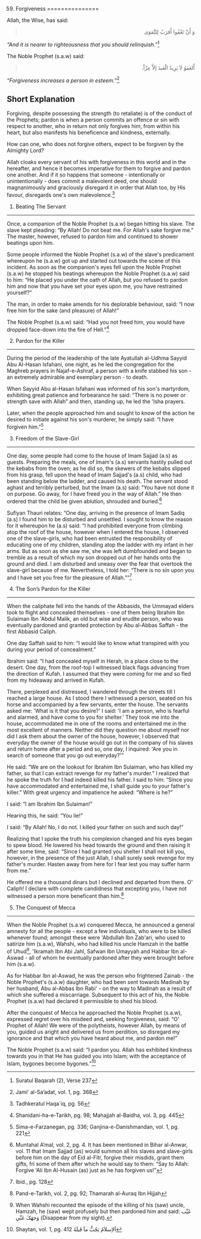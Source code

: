 59. Forgiveness
===============

Allah, the Wise, has said:

<blockquote dir="rtl">
  <p>
وَ أَنْ تَعْفُوا أََقرَبُ لِلتَّقوَى
  </p>
</blockquote>

*“And it is nearer to righteousness that you should relinquish.”*[^1]

The Noble Prophet (s.a.w) said:

<blockquote dir="rtl">
  <p>
أََلعَفوُ لاَ يَزِيدُ الْعَبدَ إلاَّ عِزّاً.
  </p>
</blockquote>

*“Forgiveness increases a person in esteem.”*[^2]

Short Explanation
-----------------

Forgiving, despite possessing the strength (to retaliate) is of the
conduct of the Prophets; pardon is when a person commits an offence or
sin with respect to another, who in return not only forgives him, from
within his heart, but also manifests his beneficence and kindness,
externally.

How can one, who does not forgive others, expect to be forgiven by the
Almighty Lord?

Allah cloaks every servant of his with forgiveness in this world and in
the hereafter, and hence it becomes imperative for them to forgive and
pardon one another. And if it so happens that someone - intentionally or
unintentionally - does commit a malevolent deed, one should
magnanimously and graciously disregard it in order that Allah too, by
His favour, disregards one's own malevolence.[^3]

1) Beating The Servant
----------------------

Once, a companion of the Noble Prophet (s.a.w) began hitting his slave.
The slave kept pleading: “By Allah! Do not beat me. For Allah's sake
forgive me.” The master, however, refused to pardon him and continued to
shower beatings upon him.

Some people informed the Noble Prophet (s.a.w) of the slave's
predicament whereupon he (s.a.w) got up and started out towards the
scene of this incident. As soon as the companion's eyes fell upon the
Noble Prophet (s.a.w) he stopped his beatings whereupon the Noble
Prophet (s.a.w) said to him: “He placed you under the oath of Allah, but
you refused to pardon him and now that you have set your eyes upon me,
you have restrained yourself?”

The man, in order to make amends for his deplorable behaviour, said: “I
now free him for the sake (and pleasure) of Allah!”

The Noble Prophet (s.a.w) said: “Had you not freed him, you would have
dropped face-down into the fire of Hell.”[^4]

2) Pardon for the Killer
------------------------

During the period of the leadership of the late Ayatullah al-Udhma
Sayyid Abu Al-Hasan Isfahani, one night, as he led the congregation for
the Maghreb prayers in Najaf-e-Ashraf, a person with a knife stabbed his
son - an extremely admirable and exemplary person - to death.

When Sayyid Abu al-Hasan Isfahani was informed of his son's martyrdom,
exhibiting great patience and forbearance he said: “There is no power or
strength save with Allah” and then, standing up, he led the 'Isha
prayers.

Later, when the people approached him and sought to know of the action
he desired to initiate against his son's murderer, he simply said: “I
have forgiven him.”[^5]

3) Freedom of the Slave-Girl
----------------------------

One day, some people had come to the house of Imam Sajjad (a.s) as
guests. Preparing the meals, one of Imam's (a.s) servants hastily pulled
out the kebabs from the oven; as he did so, the skewers of the kebabs
slipped from his grasp, fell upon the head of Imam Sajjad's (a.s) child,
who had been standing below the ladder, and caused his death. The
servant stood aghast and terribly perturbed, but the Imam (a.s) said:
“You have not done it on purpose. Go away, for I have freed you in the
way of Allah.” He then ordered that the child be given ablution,
shrouded and buried.[^6]

Sufiyan Thauri relates: “One day, arriving in the presence of Imam Sadiq
(a.s) I found him to be disturbed and unsettled. I sought to know the
reason for it whereupon he (a.s) said: “I had prohibited everyone from
climbing atop the roof of the house, however when I entered the house, I
observed one of the slave-girls, who had been entrusted the
responsibility of educating one of my children, standing atop the ladder
with my infant in her arms. But as soon as she saw me, she was left
dumbfounded and began to tremble as a result of which my son dropped out
of her hands onto the ground and died. I am disturbed and uneasy over
the fear that overtook the slave-girl because of me. Nevertheless, I
told her: “There is no sin upon you and I have set you free for the
pleasure of Allah.””[^7]

4) The Son’s Pardon for the Killer
----------------------------------

When the caliphate fell into the hands of the Abbasids, the Ummayad
elders took to flight and concealed themselves - one of them being
Ibrahim Ibn Sulaiman Ibn 'Abdul Malik, an old but wise and erudite
person, who was eventually pardoned and granted protection by Abu
al-Abbas Saffah - the first Abbasid Caliph.

One day Saffah said to him: “I would like to know what transpired with
you during your period of concealment.”

Ibrahim said: “I had concealed myself in Herah, in a place close to the
desert. One day, from the roof-top I witnessed black flags advancing
from the direction of Kufah. I assumed that they were coming for me and
so fled from my hideaway and arrived in Kufah.

There, perplexed and distressed, I wandered through the streets till I
reached a large house. As I stood there I witnessed a person, seated on
his horse and accompanied by a few servants, enter the house. The
servants asked me: 'What is it that you desire?' I said: 'I am a person,
who is fearful and alarmed, and have come to you for shelter.' They took
me into the house, accommodated me in one of the rooms and entertained
me in the most excellent of manners. Neither did they question me about
myself nor did I ask them about the owner of the house, however, I
observed that everyday the owner of the house would go out in the
company of his slaves and return home after a period and so, one day, I
inquired: 'Are you in search of someone that you go out everyday?'”

He said: “We are on the lookout for Ibrahim Ibn Sulaiman, who has killed
my father, so that I can extract revenge for my father's murder.” I
realized that he spoke the truth for I had indeed killed his father. I
said to him: “Since you have accommodated and entertained me, I shall
guide you to your father's killer.” With great urgency and impatience he
asked: “Where is he?”

I said: “I am Ibrahim Ibn Sulaiman!”

Hearing this, he said: “You lie!”

I said: “By Allah! No, I do not. I killed your father on such and such
day!”

Realizing that I spoke the truth his complexion changed and his eyes
began to spew blood. He lowered his head towards the ground and then
raising it after some time, said: “Since I had granted you shelter I
shall not kill you, however, in the presence of the just Allah, I shall
surely seek revenge for my father's murder. Hasten away from here for I
fear lest you may suffer harm from me.”

He offered me a thousand dinars but I declined and departed from there.
O' Caliph! I declare with complete candidness that excepting you, I have
not witnessed a person more beneficent than him.[^8]

5) The Conquest of Mecca
------------------------

When the Noble Prophet (s.a.w) conquered Mecca, he announced a general
amnesty for all the people - except a few individuals, who were to be
killed whenever found; amongst these were 'Abdullah Ibn Zab'ari, who
used to satirize him (s.a.w), Wahshi, who had killed his uncle Hamzah in
the battle of Uhud[^9], 'Ikramah Ibn Abi Jahl, Safwan Ibn Umayyah and
Habbar Ibn al-Aswad - all of whom he eventually pardoned after they were
brought before him (s.a.w).

As for Habbar Ibn al-Aswad, he was the person who frightened Zainab -
the Noble Prophet's (s.a.w) daughter, who had been sent towards Madinah
by her husband, Abu al-Abbas Ibn Rabi' - on the way to Madinah as a
result of which she suffered a miscarriage. Subsequent to this act of
his, the Noble Prophet (s.a.w) had declared it permissible to shed his
blood.

After the conquest of Mecca he approached the Noble Prophet (s.a.w),
expressed regret over his misdeed and, seeking forgiveness, said: “O'
Prophet of Allah! We were of the polytheists, however Allah, by means of
you, guided us aright and delivered us from perdition, so disregard my
ignorance and that which you have heard about me, and pardon me!”

The Noble Prophet (s.a.w) said: “I pardon you. Allah has exhibited
kindness towards you in that He has guided you into Islam; with the
acceptance of Islam, bygones become bygones.”[^10]

[^1]: Suratul Baqarah (2), Verse 237

[^2]: Jami’ al-Sa’adat, vol. 1, pg. 368

[^3]: Tadhkeratul Haqa\`iq, pg. 56

[^4]: Shanidani-ha-e-Tarikh, pg. 98; Mahajjah al-Baidha, vol. 3, pg. 445

[^5]: Sima-e-Farzanegan, pg. 336; Ganjina-e-Danishmandan, vol. 1, pg.
221

[^6]: Muntahal A’mal, vol. 2, pg. 4. It has been mentioned in Bihar
al-Anwar, vol. 11 that Imam Sajjad (as) would summon all his slaves and
slave-girls before him on the day of Eid al-Fitr, forgive their misdids,
grant them gifts, fri some of them after which he would say to them:
“Say to Allah: Forgive ‘Ali Ibn Al-Husain (as) just as he has forgiven
us!”

[^7]: Ibid., pg. 128

[^8]: Pand-e-Tarikh, vol. 2, pg. 92; Thamarah al-Auraq Ibn Hijjah

[^9]: When Wahshi recounted the episode of the killing of his (saw)
uncle, Hamzah, he (saw) wept profusely but then pardoned him and said:
غَيِّب وَجهَکَ عَنِّي (Disappear from my sight).

[^10]: Shaytan, vol. 1, pg. 412 اَلاِسلاَمُ يَجُبُّ ماَ قَبلَهُ


